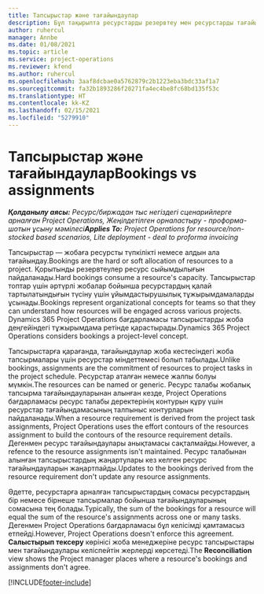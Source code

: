 ```yaml
---
title: Тапсырыстар және тағайындаулар
description: Бұл тақырыпта ресурстарды резервтеу мен ресурстарды тағайындау арасындағы айырмашылықтар туралы ақпарат берілген.
author: ruhercul
manager: Annbe
ms.date: 01/08/2021
ms.topic: article
ms.service: project-operations
ms.reviewer: kfend
ms.author: ruhercul
ms.openlocfilehash: 3aaf8dcbae0a5762879c2b1223eba3bdc33af1a7
ms.sourcegitcommit: fa32b1893286f20271fa4ec4be8fc68bd135f53c
ms.translationtype: HT
ms.contentlocale: kk-KZ
ms.lasthandoff: 02/15/2021
ms.locfileid: "5279910"
---
```

# <a name="bookings-vs-assignments"></a><span data-ttu-id="df02d-103">Тапсырыстар және тағайындаулар</span><span class="sxs-lookup"><span data-stu-id="df02d-103">Bookings vs assignments</span></span>

<span data-ttu-id="df02d-104">_**Қолданылу аясы:** Ресурс/биржадан тыс негіздегі сценарийлерге арналған Project Operations, Жеңілдетілген орналастыру - проформа-шотын ұсыну мәмілесі_</span><span class="sxs-lookup"><span data-stu-id="df02d-104">_**Applies To:** Project Operations for resource/non-stocked based scenarios, Lite deployment - deal to proforma invoicing_</span></span>

<span data-ttu-id="df02d-105">Тапсырыстар — жобаға ресурсты түпкілікті немесе алдын ала тағайындау.</span><span class="sxs-lookup"><span data-stu-id="df02d-105">Bookings are the hard or soft allocation of resources to a project.</span></span> <span data-ttu-id="df02d-106">Қорытынды резервтеулер ресурс сыйымдылығын пайдаланады.</span><span class="sxs-lookup"><span data-stu-id="df02d-106">Hard bookings consume a resource's capacity.</span></span> <span data-ttu-id="df02d-107">Тапсырыстар топтар үшін әртүрлі жобалар бойынша ресурстардың қалай тартылатындығын түсіну үшін ұйымдастырушылық тұжырымдамаларды ұсынады.</span><span class="sxs-lookup"><span data-stu-id="df02d-107">Bookings represent organizational concepts for teams so that they can understand how resources will be engaged across various projects.</span></span> <span data-ttu-id="df02d-108">Dynamics 365 Project Operations бағдарламасы тапсырыстарды жоба деңгейіндегі тұжырымдама ретінде қарастырады.</span><span class="sxs-lookup"><span data-stu-id="df02d-108">Dynamics 365 Project Operations considers bookings a project-level concept.</span></span> 

<span data-ttu-id="df02d-109">Тапсырыстарға қарағанда, тағайындаулар жоба кестесіндегі жоба тапсырмалары үшін ресурстар міндеттемесі болып табылады.</span><span class="sxs-lookup"><span data-stu-id="df02d-109">Unlike bookings, assignments are the commitment of resources to project tasks in the project schedule.</span></span> <span data-ttu-id="df02d-110">Ресурстар аталған немесе жалпы болуы мүмкін.</span><span class="sxs-lookup"><span data-stu-id="df02d-110">The resources can be named or generic.</span></span>  <span data-ttu-id="df02d-111">Ресурс талабы жобалық тапсырма тағайындауларынан алынған кезде, Project Operations бағдарламасы ресурс талабы деректерінің контурын құру үшін ресурстар тағайындамасының талпыныс контурларын пайдаланады.</span><span class="sxs-lookup"><span data-stu-id="df02d-111">When a resource requirement is derived from the project task assignments, Project Operations uses the effort contours of the resources assignment to build the contours of the resource requirement details.</span></span> <span data-ttu-id="df02d-112">Дегенмен ресурс тағайындаулары анықтамасы сақталмайды.</span><span class="sxs-lookup"><span data-stu-id="df02d-112">However, a refence to the resource assignments isn't maintained.</span></span> <span data-ttu-id="df02d-113">Ресурс талабынан алынған тапсырыстардың жаңартулары кез келген ресурс тағайындауларын жаңартпайды.</span><span class="sxs-lookup"><span data-stu-id="df02d-113">Updates to the bookings derived from the resource requirement don't update any resource assignments.</span></span>

<span data-ttu-id="df02d-114">Әдетте, ресурстарға арналған тапсырыстардың сомасы ресурстардың бір немесе бірнеше тапсырмалар бойынша тағайындауларының сомасына тең болады.</span><span class="sxs-lookup"><span data-stu-id="df02d-114">Typically, the sum of the bookings for a resource will equal the sum of the resource's assignments across one or many tasks.</span></span> <span data-ttu-id="df02d-115">Дегенмен Project Operations бағдарламасы бұл келісімді қамтамасыз етпейді.</span><span class="sxs-lookup"><span data-stu-id="df02d-115">However, Project Operations doesn't enforce this agreement.</span></span> <span data-ttu-id="df02d-116">**Салыстырып тексеру** көрінісі жоба менеджеріне ресурс тапсырыстары мен тағайындаулары келіспейтін жерлерді көрсетеді.</span><span class="sxs-lookup"><span data-stu-id="df02d-116">The **Reconciliation** view shows the Project manager places where a resource's bookings and assignments don't agree.</span></span>




[!INCLUDE[footer-include](../includes/footer-banner.md)]
